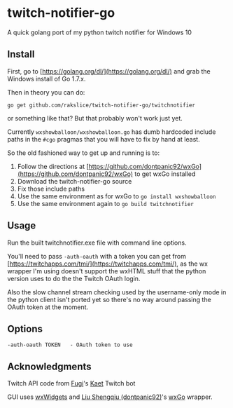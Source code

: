 # twitch-notifier-go
A quick golang port of my python twitch notifier for Windows 10

## Install

First, go to [https://golang.org/dl/](https://golang.org/dl/) and grab the Windows install of Go 1.7.x.

Then in theory you can do:

	go get github.com/rakslice/twitch-notifier-go/twitchnotifier

or something like that? But that probably won't work just yet.

Currently `wxshowballoon/wxshowballoon.go` has dumb hardcoded include paths in the `#cgo` pragmas that you will have to fix by hand at least. 

So the old fashioned way to get up and running is to:

1. Follow the directions at [https://github.com/dontpanic92/wxGo](https://github.com/dontpanic92/wxGo) to get wxGo installed
2. Download the twitch-notifier-go source
3. Fix those include paths
4. Use the same environment as for wxGo to `go install wxshowballoon`
5. Use the same environment again to `go build twitchnotifier` 

## Usage

Run the built twitchnotifier.exe file with command line options.

You'll need to pass `-auth-oauth` with a token you can get from [https://twitchapps.com/tmi/](https://twitchapps.com/tmi/), as the wx wrapper I'm using doesn't support the wxHTML stuff that the python version uses to do the the Twitch OAuth login.

Also the slow channel stream checking used by the username-only mode in the python client isn't ported yet so there's no way around passing the OAuth token at the moment. 

## Options

    -auth-oauth TOKEN   - OAuth token to use
        
## Acknowledgments

Twitch API code from [Fugi](https://github.com/fugiman)'s [Kaet](https://github.com/fugiman/kaet) Twitch bot

GUI uses [wxWidgets](https://www.wxwidgets.org/) and [Liu Shengqiu (dontpanic92)](https://github.com/dontpanic92)'s [wxGo](https://github.com/dontpanic92/wxGo) wrapper.
